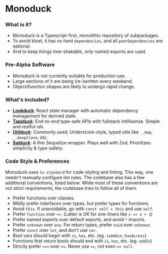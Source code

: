 # Monoduck

### What is it?

- Monoduck is a Typescript-first, monolithic repository of subpackages.
- To avoid bloat, it has no hard `dependencies`, and all `peerDependencies` are optional.
- And to keep things tree-shakable, only named exports are used.

### Pre-Alpha Software

- Monoduck is not currently suitable for production use.
- Large sections of it are being (re-)written every weekend.
- Object/function shapes are likely to undergo rapid change.

### What's included?

- [**Lookduck**](/src/lookduck/README.md): React state manager with automatic dependency management for derived state.
- [**Tapiduck**](/src/tapiduck/README.md): End-to-end type-safe APIs with fullstack intillisense. Simple and restful-ish.
- [**Utilduck**](/src/utilduck/README.md): Commonly used, Underscore-style, typed utils like `_.map`, `_.deepClone`, etc.
- [**Sqlduck**](/src/sqlduck/README.md): A thin Sequelize wrapper. Plays well with Zod. Prioritizes simplicity & type-safety.

### Code Style & Preferences

Monoduck uses `ts-standard` for code-styling and linting. This way, one needn't manually configure lint rules. The codebase also has a few additional conventions, listed below. While most of these conventions are not strict requirements, the codebase tries to follow all of them.

- Prefer functions over classes.
- Mildly prefer interfaces over types, but prefer types for functions.
- Avoid `this`. If unavoidable, go with `const self = this` and use `self`.
- Prefer `function` over `=>`. (Latter is OK for one-liners like `x => x + 1`)
- Prefer named exports over default exports, and avoid `*` imports.
- Prefer `unknown` over `any`. For return types, prefer `void` over `unknown`.
- Prefer `const` over `let`, and don't use `var`.
- Bool vars should begin with `is`, `has`, etc. (eg. `isAdmin`, `hasAccess`)
- Functions that return bools should end with `is`, `has`, etc. (eg. `oddIs`)
- Strictly prefer `===` over `==`. Never use `==`, not even `== null`.
